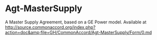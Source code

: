 # Agt-MasterSupply
A Master Supply Agreement, based on a GE Power model.  Available at http://source.commonaccord.org/index.php?action=doc&amp;file=GH/CommonAccord/Agt-MasterSupply/Form/0.md
